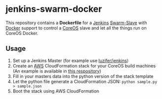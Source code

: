 # jenkins-swarm-docker

This repository contains a **Dockerfile** for a [Jenkins](http://jenkins-ci.org/) [Swarm-Slave](https://wiki.jenkins-ci.org/display/JENKINS/Swarm+Plugin) with [Docker](https://www.docker.com/) support to control a [CoreOS](https://coreos.com/) slave and let all the things run on CoreOS Docker.

## Usage

1. Set up a Jenkins Master (for example use [luzifer/jenkins](https://registry.hub.docker.com/u/luzifer/jenkins/))
2. Create an [AWS](http://aws.amazon.com/) CloudFormation stack for your CoreOS build machines  
   (An example is available in [this respository](https://github.com/luzifer-docker/jenkins-swarm-docker))
3. Fill in your masters data into the python version of the stack template
4. Let the python file generate a CloudFormation JSON: `python sample.py > sample.json`
5. Boot the stack using AWS CloudFormation
